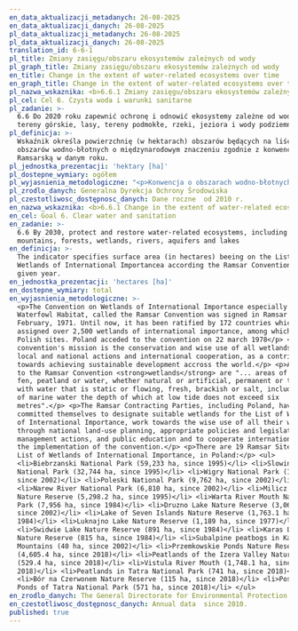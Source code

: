 ```yaml
---
en_data_aktualizacji_metadanych: 26-08-2025
en_data_aktualizacji_danych: 26-08-2025
pl_data_aktualizacji_metadanych: 26-08-2025
pl_data_aktualizacji_danych: 26-08-2025
translation_id: 6-6-1
pl_title: Zmiany zasięgu/obszaru ekosystemów zależnych od wody
pl_graph_title: Zmiany zasięgu/obszaru ekosystemów zależnych od wody
en_title: Change in the extent of water-related ecosystems over time
en_graph_title: Change in the extent of water-related ecosystems over time
pl_nazwa_wskaznika: <b>6.6.1 Zmiany zasięgu/obszaru ekosystemów zależnych od wody</b>
pl_cel: Cel 6. Czysta woda i warunki sanitarne
pl_zadanie: >-
  6.6 Do 2020 roku zapewnić ochronę i odnowić ekosystemy zależne od wody, w tym
  tereny górskie, lasy, tereny podmokłe, rzeki, jeziora i wody podziemne
pl_definicja: >-
  Wskaźnik określa powierzchnię (w hektarach) obszarów będących na liście
  obszarów wodno-błotnych o międzynarodowym znaczeniu zgodnie z konwencją
  Ramsarską w danym roku.
pl_jednostka_prezentacji: 'hektary [ha]'
pl_dostepne_wymiary: ogółem
pl_wyjasnienia_metodologiczne: "<p>Konwencja o obszarach wodno-błotnych mających znaczenie międzynarodowe, zwłaszcza jako środowisko życiowe ptactwa wodnego, zwana Konwencją Ramsarską, została podpisana w Ramsarze dnia 2 lutego 1971 r. Dotychczas ratyfikowało ją 172 państwa, które wyznaczyły ponad 2500 obszarów wodno-błotnych o międzynarodowym znaczeniu. Wśród nich jest 19 polskich obszarów. Polska jest Stroną Konwencji od dnia 22 marca 1978 r.</p> <p>Celem Konwencji Ramsarskiej jest ochrona i zrównoważone użytkowanie wszystkich mokradeł poprzez działania na szczeblu krajowym i lokalnym oraz współpracę międzynarodową. Działania te stanowią wkład w osiągnięcie zrównoważonego rozwoju na całym świecie.</p> <p>Zgodnie z Konwencją <b>obszarami wodno-błotnymi </b>są tereny bagien, błot i torfowisk lub zbiorniki wodne, tak naturalne jak i sztuczne, stałe i okresowe, o wodach stojących lub płynących, słodkich, słonawych lub słonych, łącznie z wodami morskimi, których głębokość podczas odpływu nie przekracza sześciu metrów.</p> <p>Strony Konwencji, w tym również Polska, zobowiązane są m.in. do: </p> <p> • wyznaczenia odpowiednich obszarów w celu włączenia ich do listy obszarów wodno-błotnych o międzynarodowym znaczeniu </p> <p>  • wdrożenia planowania mającego na celu ochronę obszarów wodno-błotnych umieszczonych na liście </p> <p>  • racjonalnego użytkowania wszystkich mokradeł </p> <p>  • współpracy międzynarodowej w zakresie wdrażania Konwencji. </p> <p>W Polsce na listę obszarów wodno-błotnych o międzynarodowym znaczeniu wpisano 19 obszarów. Są to: </p> <p>  • Biebrzański Park Narodowy (59 233 ha, od 1995 roku) </p> <p> • Słowiński Park Narodowy (32 744 ha, od 1995 roku) </p> <p>  • Wigierski Park Narodowy (15 085 ha, od 2002 roku) </p> <p>  • Poleski Park Narodowy (9 762 ha, od 2002 roku) </p> <p>  • Narwiański Park Narodowy (6 810 ha, od 2002 roku) </p> <p>  • Rezerwat przyrody Stawy Milickie (5 298,2 ha, od 1995 roku) </p> <p>  • Park Narodowy Ujście Warty (7 956 ha, od 1984 roku) </p> <p>  • Rezerwat przyrody Jezioro Drużno (3 068 ha, od 2002 roku) </p> <p>  • Rezerwat przyrody Jezioro Siedmiu Wysp (1 763,1 ha, od 1984 roku) </p> <p>  • Rezerwat przyrody Jezioro Łuknajno (1 189 ha, od 1977 roku) </p> <p>  • Rezerwat przyrody Jezioro Świdwie (891 ha, od 1984 roku) </p> <p>  • Rezerwat przyrody Jezioro Karaś (815 ha, od 1984 roku) </p> <p>  • Subalpejskie torfowiska w Karkonoskim Parku Narodowym (40 ha, od 2002 roku)</p> <p> • Rezerwat przyrody Stawy Przemkowskie (4 605,4 ha, od 2018 roku) </p> <p> •\tRezerwat przyrody Torfowiska Doliny Izery (529,4 ha, od 2018 roku) </p> <p> •\tUjście Wisły (1 748,1 ha, 2018 roku) </p> <p> •\tTorfowiska w Tatrzańskim Parku Narodowym (741 ha, od 2018 roku) </p> <p> •\tRezerwat przyrody Bór na Czerwonem (115 ha, od 2018 roku) </p> <p> •\tPolodowcowe Stawy Tatrzańskiego Parku Narodowego (571 ha, od 2018 roku) </p>"
pl_zrodlo_danych: Generalna Dyrekcja Ochrony Środowiska
pl_czestotliwosc_dostępnosc_danych: Dane roczne  od 2010 r.
en_nazwa_wskaznika: <b>6.6.1 Change in the extent of water-related ecosystems over time</b>
en_cel: Goal 6. Clear water and sanitation
en_zadanie: >-
  6.6 By 2030, protect and restore water-related ecosystems, including
  mountains, forests, wetlands, rivers, aquifers and lakes
en_definicja: >-
  The indicator specifies surface area (in hectares) beeing on the List of
  Wetlands of International Importancea according the Ramsar Convention in the
  given year.
en_jednostka_prezentacji: 'hectares [ha]'
en_dostepne_wymiary: total
en_wyjasnienia_metodologiczne: >-
  <p>The Convention on Wetlands of International Importance especially as
  Waterfowl Habitat, called the Ramsar Convention was signed in Ramsar on 2
  February, 1971. Until now, it has been ratified by 172 countries which
  assigned over 2,500 wetlands of international importance, among which are 19
  Polish sites. Poland acceded to the convention on 22 march 1978</p> <p>The
  convention's mission is the conservation and wise use of all wetlands through
  local and national actions and international cooperation, as a contribution
  towards achieving sustainable development accross the world.</p> <p>According
  to the Ramsar Convention <strong>wetlands</strong> are "... areas of marsh,
  fen, peatland or water, whether natural or artificial, permanent or temporary,
  with water that is static or flowing, fresh, brackish or salt, including areas
  of marine water the depth of which at low tide does not exceed six
  metres".</p> <p>The Ramsar Contracting Parties, including Poland, have
  committed themselves to designate suitable wetlands for the List of Wetlands
  of International Importance, work towards the wise use of all their wetlands
  through national land-use planning, appropriate policies and legislation,
  management actions, and public education and to cooperate internationally in
  the implementation of the convention.</p> <p>There are 19 Ramsar Sites on the
  List of Wetlands of International Importance, in Poland:</p> <ul>
  <li>Biebrzanski National Park (59,233 ha, since 1995)</li> <li>Slowinski
  National Park (32,744 ha, since 1995)</li> <li>Wigry National Park (15,085 ha,
  since 2002)</li> <li>Poleski National Park (9,762 ha, since 2002)</li>
  <li>Narew River National Park (6,810 ha, since 2002)</li> <li>Milicz Fishponds
  Nature Reserve (5,298.2 ha, since 1995)</li> <li>Warta River Mouth National
  Park (7,956 ha, since 1984)</li> <li>Druzno Lake Nature Reserve (3,068 ha,
  since 2002)</li> <li>Lake of Seven Islands Nature Reserve (1,763.1 ha, since
  1984)</li> <li>Luknajno Lake Nature Reserve (1,189 ha, since 1977)</li>
  <li>Swidwie Lake Nature Reserve (891 ha, since 1984)</li> <li>Karas Lake
  Nature Reserve (815 ha, since 1984)</li> <li>Subalpine peatbogs in Karkonosze
  Mountains (40 ha, since 2002)</li> <li>Przemkowskie Ponds Nature Reserve
  (4,605.4 ha, since 2018)</li> <li>Peatlands of the Izera Valley Nature Reserve
  (529.4 ha, since 2018)</li> <li>Vistula River Mouth (1,748.1 ha, since
  2018)</li> <li>Peatlands in Tatra National Park (741 ha, since 2018)</li>
  <li>Bór na Czerwonem Nature Reserve (115 ha, since 2018)</li> <li>Post-glacial
  Ponds of Tatra National Park (571 ha, since 2018)</li> </ul>
en_zrodlo_danych: The General Directorate for Environmental Protection
en_czestotliwosc_dostępnosc_danych: Annual data  since 2010.
published: true
---
```

